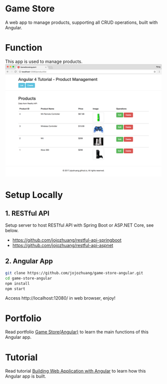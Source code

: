 # Game Store
A web app to manage products, supporting all CRUD operations, built with Angular.

# Function
This app is used to manage products.
![image](/src/assets/productlistafteredit.png)

# Setup Locally
## 1. RESTful API
Setup server to host RESTful API with Spring Boot or ASP.NET Core, see below.
* https://github.com/jojozhuang/restful-api-springboot
* https://github.com/jojozhuang/restful-api-aspnet

## 2. Angular App
```bash
git clone https://github.com/jojozhuang/game-store-angular.git
cd game-store-angular
npm install
npm start
```
Access http://localhost:12080/ in web browser, enjoy!

# Portfolio
Read portfolio [Game Store(Angular)](http://jojozhuang.github.io/portfolio/game-store-angular/) to learn the main functions of this Angular app.

# Tutorial
Read tutorial [Building Web Application with Angular](http://jojozhuang.github.io/tutorial/angular/building-web-application-with-angular/) to learn how this Angular app is built.
